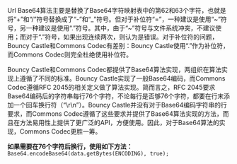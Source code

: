 Url Base64算法主要是替换了Base64字符映射表中的第62和63个字符，也就是将“+”和“/”符号替换成了“-”和“_”符号。但对于补位符“=”，一种建议是使用“~”符号，另一种建议是使用“.”符号。其中，由于“~”符号与文件系统冲突，不建议使用；而对于“.”符号，如果出现连续两次，则认为是错误。对于补位符的问题，Bouncy Castle和Commons Codec有差别：Bouncy Castle使用“.”作为补位符，而Commons Codec则完全杜绝使用补位符。

Bouncy Castle和Commons Codec都提供了Base64算法实现，两组织在算法实现上遵循了不同的标准。Bouncy Castle实现了一般Base64编码，而Commons Codec遵循RFC 2045的相关定义做了算法实现。简而言之，RFC 2045要求Base64编码后的字符串每行76个字符，不论每行是否够76个字符，都要在行末添加一个回车换行符（“\r\n”）。Bouncy Castle并没有对于Base64编码字符串的行要求，而Commons Codec遵循了这些要求并提供了Base64算法实现的方法，而且在方法易用性上提供了更广泛的API，方便使用。因此，对于Base64算法的实现，Commons Codec更胜一筹。

**如果需要在76个字符后换行，使用如下方法：**
`Base64.encodeBase64(data.getBytes(ENCODING), true);`
